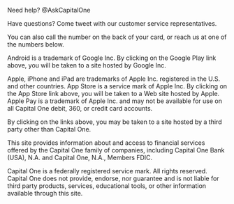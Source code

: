 Need help? @AskCapitalOne

Have questions? Come tweet with our customer service representatives.

You can also call the number on the back of your card, or reach us at one of the numbers below.

Android is a trademark of Google Inc. By clicking on the Google Play link above, you will be taken to a site hosted by Google Inc.

Apple, iPhone and iPad are trademarks of Apple Inc. registered in the U.S. and other countries. App Store is a service mark of Apple Inc. By clicking on the App Store link above, you will be taken to a Web site hosted by Apple. Apple Pay is a trademark of Apple Inc. and may not be available for use on all Capital One debit, 360, or credit card accounts.

By clicking on the links above, you may be taken to a site hosted by a third party other than Capital One.

This site provides information about and access to financial services offered by the Capital One family of companies, including Capital One Bank (USA), N.A. and Capital One, N.A., Members FDIC.

Capital One is a federally registered service mark. All rights reserved. Capital One does not provide, endorse, nor guarantee and is not liable for third party products, services, educational tools, or other information available through this site.